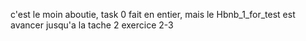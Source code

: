 c'est le moin aboutie, 
task 0 fait en entier, mais le Hbnb_1_for_test 
est avancer jusqu'a la tache 2 exercice 2-3 
